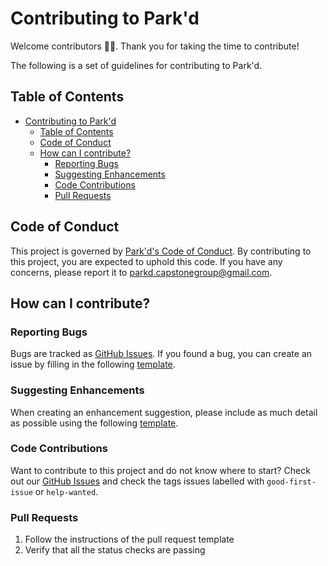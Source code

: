 # Contributing to Park'd
Welcome contributors 👋🏻. Thank you for taking the time to contribute!

The following is a set of guidelines for contributing to Park'd.

## Table of Contents
- [Contributing to Park'd](#contributing-to-parkd)
  - [Table of Contents](#table-of-contents)
  - [Code of Conduct](#code-of-conduct)
  - [How can I contribute?](#how-can-i-contribute)
    - [Reporting Bugs](#reporting-bugs)
    - [Suggesting Enhancements](#suggesting-enhancements)
    - [Code Contributions](#code-contributions)
    - [Pull Requests](#pull-requests)

## Code of Conduct
This project is governed by [Park'd's Code of Conduct](./CodeOfConduct.md). By contributing to this project, you are expected to uphold this code. If you have any concerns, please report it to [parkd.capstonegroup@gmail.com](mailto:parkd.capstonegroup@gmail.com).

## How can I contribute?
### Reporting Bugs
Bugs are tracked as [GitHub Issues](https://github.com/parkd-app/park-d/issues). If you found a bug, you can create an issue by filling in the following [template](https://github.com/parkd-app/park-d/blob/main/.github/ISSUE_TEMPLATE/bug_report.md).

### Suggesting Enhancements
When creating an enhancement suggestion, please include as much detail as possible using the following [template](https://github.com/parkd-app/park-d/blob/main/.github/ISSUE_TEMPLATE/feature_request.md).

### Code Contributions
Want to contribute to this project and do not know where to start? Check out our [GitHub Issues](https://github.com/parkd-app/park-d/issues) and check the tags issues labelled with `good-first-issue` or `help-wanted`.

### Pull Requests

1. Follow the instructions of the pull request template
2. Verify that all the status checks are passing
